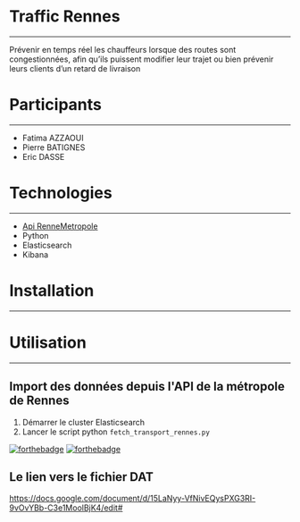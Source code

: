 # Traffic Rennes
***
Prévenir en temps réel les chauffeurs lorsque des routes sont congestionnées, afin qu’ils puissent modifier leur trajet ou bien prévenir leurs clients d’un retard de livraison

# Participants
***
* Fatima AZZAOUI
* Pierre BATIGNES
* Eric DASSE

# Technologies
***
* [Api RenneMetropole](https://data.rennesmetropole.fr/explore/dataset/etat-du-trafic-en-temps-reel/information/)
* Python
* Elasticsearch
* Kibana

# Installation
***

# Utilisation
***
## Import des données depuis l'API de la métropole de Rennes
1. Démarrer le cluster Elasticsearch
2. Lancer le script python `fetch_transport_rennes.py`

[![forthebadge](https://forthebadge.com/images/badges/built-with-love.svg)](https://forthebadge.com) [![forthebadge](https://forthebadge.com/images/badges/made-with-python.svg)](https://forthebadge.com)


## Le lien vers le fichier DAT
https://docs.google.com/document/d/15LaNyy-VfNivEQysPXG3RI-9vOvYBb-C3e1MoolBjK4/edit#
